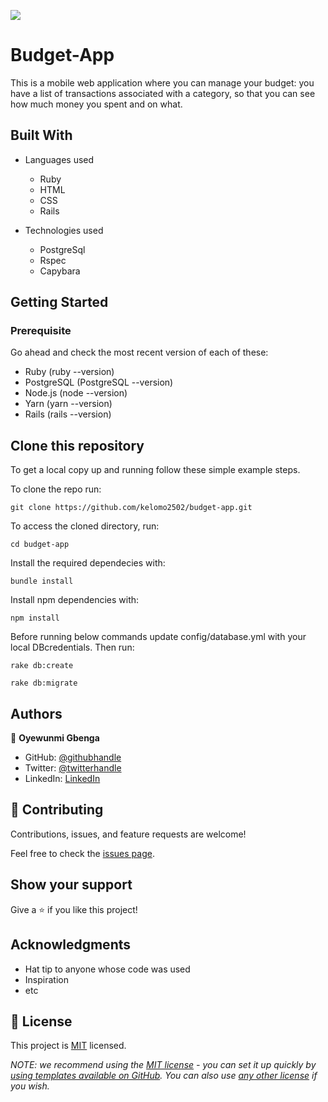 ![](https://img.shields.io/badge/Microverse-blueviolet)

# Budget-App
This is a mobile web application where you can manage your budget: you have a list of transactions associated with a category, so that you can see how much money you spent and on what.

## Built With
- Languages used
  - Ruby
  - HTML
  - CSS
  - Rails
  
- Technologies used
  - PostgreSql
  - Rspec
  - Capybara


## Getting Started

### Prerequisite
Go ahead and check the most recent version of each of these:
- Ruby (ruby --version)
- PostgreSQL (PostgreSQL --version)
- Node.js (node --version)
- Yarn (yarn --version)
- Rails (rails --version)

## Clone this repository

To get a local copy up and running follow these simple example steps.

To clone the repo run:
```
git clone https://github.com/kelomo2502/budget-app.git
```
To access the cloned directory, run:
```
cd budget-app
```
Install the required dependecies with:
```
bundle install
```
Install npm dependencies with:
```
npm install
```
Before running below commands update config/database.yml with your local DBcredentials. Then run:
```
rake db:create
```
```
rake db:migrate
```
## Authors

👤 **Oyewunmi Gbenga**

- GitHub: [@githubhandle](https://github.com/kelomo2502)
- Twitter: [@twitterhandle](https://twitter.com/kelomoJs)
- LinkedIn: [LinkedIn](https://linkedin.com/in/oyewunmi-gbenga)

## 🤝 Contributing

Contributions, issues, and feature requests are welcome!

Feel free to check the [issues page](https://github.com/kelomo2502/budget-app/issues/1).

## Show your support

Give a ⭐️ if you like this project!

## Acknowledgments

- Hat tip to anyone whose code was used
- Inspiration
- etc

## 📝 License

This project is [MIT](./LICENSE) licensed.

_NOTE: we recommend using the [MIT license](https://choosealicense.com/licenses/mit/) - you can set it up quickly by [using templates available on GitHub](https://docs.github.com/en/communities/setting-up-your-project-for-healthy-contributions/adding-a-license-to-a-repository). You can also use [any other license](https://choosealicense.com/licenses/) if you wish._
